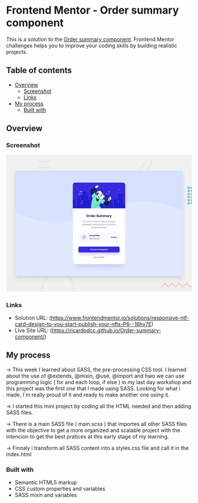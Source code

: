 # Frontend Mentor - Order summary component

This is a solution to the [Order summary component](https://www.frontendmentor.io/challenges/order-summary-component-QlPmajDUj). Frontend Mentor challenges helps you to improve your coding skills by building realistic projects.

## Table of contents

- [Overview](#overview)
  - [Screenshot](#screenshot)
  - [Links](#links)
- [My process](#my-process)
  - [Built with](#built-with)

## Overview

### Screenshot

![](design/desktop-preview.jpg)


### Links

- Solution URL: (https://www.frontendmentor.io/solutions/responsive-ntf-card-design-to-you-start-publish-your-nfts-P6--16hv7E)
- Live Site URL: (https://ricardodcc.github.io/Order-summary-component/)

## My process
-> This week I learned about SASS, the pre-processing CSS tool. I learned about the use of @extends, @mixin, @use, @import and hwo we can use programming logic ( for and each loop, if else ) in my last day workshop and this project was the first one that I made using SASS. Looking for what i made, I´m really proud of it and ready to make another one using it.

-> I started this mini project by coding all the HTML needed and then adding SASS files.

-> There is a main SASS file ( main.scss ) that importes all olher SASS files with the objective to get a more organized and scalable project with the intencion to get the best pratices at this early stage of my learning.

-> Finnaly i transform all SASS content into a styles.css file and call it in the index.html   

### Built with

- Semantic HTML5 markup
- CSS custom properties and variables
- SASS mixin and variables